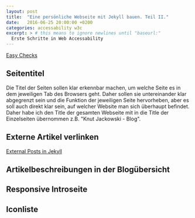 ```yaml
---
layout: post
title:  "Eine persönliche Webseite mit Jekyll bauen. Teil II."
date:   2016-06-25 20:00:00 +0200
categories: accessability w3c
excerpt: > # this means to ignore newlines until "baseurl:"
  Erste Schritte in Web Accessability
---
```


[Easy Checks](https://www.w3.org/WAI/eval/preliminary)

## Seitentitel

Die Titel der Seiten sollen klar erkennbar machen, um welche Seite es in dem jeweiligen Tab des Browsers geht. Daher sollen sie untereinander klar abgegrenzt sein und die Funktion der jeweiligen Seite hervorheben, aber es soll auch direkt klar sein, auf welcher Website man sich überhaupt befindet. Daher habe ich den Title der gesamten Webseite mit in die Title der Einzelseiten übernommen z.B. "Knut Jackowski - Blog".

## Externe Artikel verlinken

[External Posts in Jekyll](https://robots.thoughtbot.com/external-posts-in-jekyll)

## Artikelbeschreibungen in der Blogübersicht

## Responsive Introseite

## Iconliste
